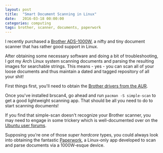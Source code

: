 ```yaml
---
layout: post
title:  "Smart Document Scanning in Linux"
date:   2016-03-18 00:00:00
categories: computing
tags: brother, scanner, documents, paperwork
---
```


I recently purchased a [Brother ADS-1000W](http://www.amazon.com/Brother-ADS1000W-Compact-Wireless-Networking/dp/B00EKW6JGI/ref=sr_1_1/189-6315539-7444747?ie=UTF8&qid=1458354800&sr=8-1&keywords=brother+ads+1000w), a nifty and tiny document scanner that has rather good support in Linux.

After obtaining some necessary software and doing a bit of troubleshooting, I got my Arch Linux system scanning documents and parsing the resulting images for searchable strings. This means - yes - you can scan all of your loose documents and thus maintain a dated and tagged repository of all your shit!

First things first, you'll need to obtain the [Brother drivers from the AUR](https://aur.archlinux.org/packages/brscan4).

Once you've installed brscan4, go ahead and run `pacman -S simple-scan` to get a good lightweight scanning app. That should be all you need to do to start scanning documents!

If you find that simple-scan doesn't recognize your Brother scanner, you may need to engage in some trickery which is well-documented over on the [Ubuntu user forums](http://askubuntu.com/a/447283).

Supposing you're one of those *super hardcore* types, you could always look into obtaining the fantastic [Paperwork](https://github.com/jflesch/paperwork), a Linux-only app developed to scan and parse documents via a 1000W-esque device.